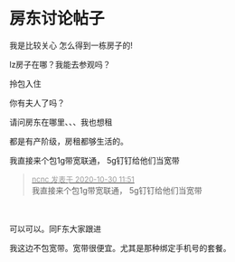 # 房东讨论帖子


我是比较关心 怎么得到一栋房子的!<img src="static/image/smiley/yct/014.gif" smilieid="45" border="0" alt="" />

lz房子在哪？我能去参观吗？

拎包入住

你有夫人了吗？

请问房东在哪里、、、我也想租

都是有产阶级，房租都够生活的。

我直接来个包1g带宽联通， 5g钉钉给他们当宽带

<div class="quote"><blockquote><font size="2"><a href="https://www.hostloc.com/forum.php?mod=redirect&amp;goto=findpost&amp;pid=9374433&amp;ptid=760037" target="_blank"><font color="#999999">ncnc 发表于 2020-10-30 11:51</font></a></font><br />
我直接来个包1g带宽联通， 5g钉钉给他们当宽带</blockquote></div><br />
<br />
可以可以。同F东大家跟进<img src="static/image/smiley/default/lol.gif" smilieid="12" border="0" alt="" />

我这边不包宽带。宽带很便宜。尤其是那种绑定手机号的套餐。
